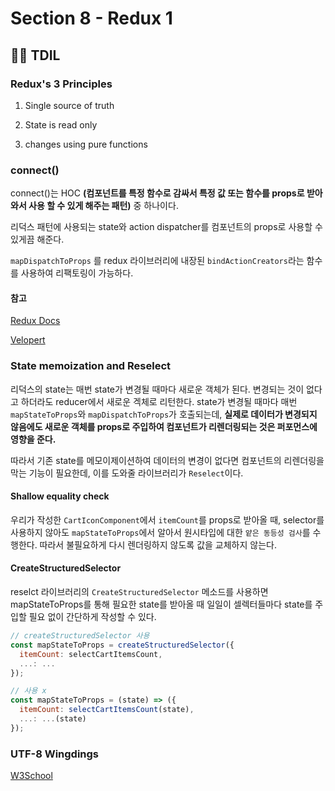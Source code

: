 # Section 8 - Redux 1

## :raising_hand_man: TDIL

### Redux's 3 Principles

1. Single source of truth

2. State is read only

3. changes using pure functions

### connect()

connect()는 HOC **(컴포넌트를 특정 함수로 감싸서 특정 값 또는 함수를 props로 받아와서 사용 할 수 있게 해주는 패턴)** 중 하나이다.

리덕스 패턴에 사용되는 state와 action dispatcher를 컴포넌트의 props로 사용할 수 있게끔 해준다.

`mapDispatchToProps` 를 redux 라이브러리에 내장된 `bindActionCreators`라는 함수를 사용하여 리팩토링이 가능하다.

#### 참고

[Redux Docs](https://react-redux.js.org/api/connect)

[Velopert](https://react.vlpt.us/redux/09-connect.html)

### State memoization and Reselect

리덕스의 state는 매번 state가 변경될 때마다 새로운 객체가 된다. 변경되는 것이 없다고 하더라도 reducer에서 새로운 겍체로 리턴한다. state가 변경될 때마다 매번 `mapStateToProps`와 `mapDispatchToProps`가 호출되는데, **실제로 데이터가 변경되지 않음에도 새로운 객체를 props로 주입하여 컴포넌트가 리렌더링되는 것은 퍼포먼스에 영향을 준다.**

따라서 기존 state를 메모이제이션하여 데이터의 변경이 없다면 컴포넌트의 리렌더링을 막는 기능이 필요한데, 이를 도와줄 라이브러리가 `Reselect`이다.

#### Shallow equality check

우리가 작성한 `CartIconComponent`에서 `itemCount`를 props로 받아올 때, selector를 사용하지 않아도 `mapStateToProps`에서 알아서 원시타입에 대한 `얕은 동등성 검사`를 수행한다. 따라서 불필요하게 다시 렌더링하지 않도록 값을 교체하지 않는다.

#### CreateStructuredSelector

reselct 라이브러리의 `CreateStructuredSelector` 메소드를 사용하면 mapStateToProps를 통해 필요한 state를 받아올 때 일일이 셀렉터들마다 state를 주입할 필요 없이 간단하게 작성할 수 있다.

```javascript
// createStructuredSelector 사용
const mapStateToProps = createStructuredSelector({
  itemCount: selectCartItemsCount,
  ...: ...
});

// 사용 x
const mapStateToProps = (state) => ({
  itemCount: selectCartItemsCount(state),
  ...: ...(state)
});
```

### UTF-8 Wingdings

[W3School](https://www.w3schools.com/charsets/ref_utf_dingbats.asp)

